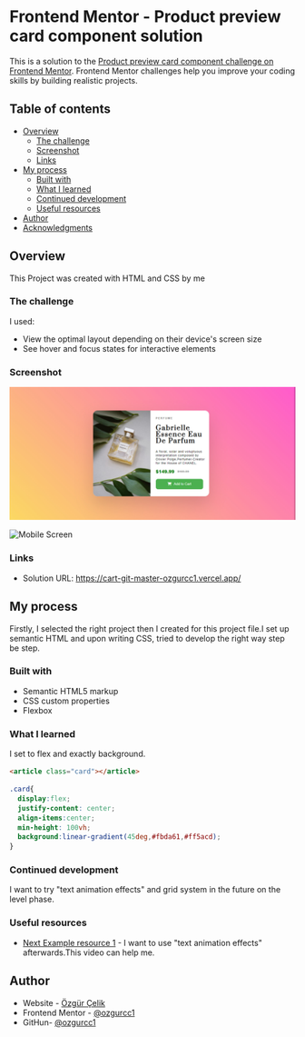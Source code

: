 # Frontend Mentor - Product preview card component solution

This is a solution to the [Product preview card component challenge on Frontend Mentor](https://www.frontendmentor.io/challenges/product-preview-card-component-GO7UmttRfa). Frontend Mentor challenges help you improve your coding skills by building realistic projects. 

## Table of contents

- [Overview](#overview)
  - [The challenge](#the-challenge)
  - [Screenshot](#screenshot)
  - [Links](#links)
- [My process](#my-process)
  - [Built with](#built-with)
  - [What I learned](#what-i-learned)
  - [Continued development](#continued-development)
  - [Useful resources](#useful-resources)
- [Author](#author)
- [Acknowledgments](#acknowledgments)



## Overview

This Project was created with HTML and CSS by me

### The challenge

I used:

- View the optimal layout depending on their device's screen size
- See hover and focus states for interactive elements

### Screenshot

<img src="screenshotDesktop.jpg">



![Mobile Screen](./design/screenshotMobile.jpg)



### Links

- Solution URL: https://cart-git-master-ozgurcc1.vercel.app/


## My process
Firstly, I selected the right project then I created for this project file.I set up semantic HTML and upon writing CSS, tried to develop the right way step be step.

### Built with

- Semantic HTML5 markup
- CSS custom properties
- Flexbox




### What I learned

I set to flex and exactly background.



```html
<article class="card"></article>
```
```css
.card{
  display:flex;
  justify-content: center;
  align-items:center;
  min-height: 100vh;
  background:linear-gradient(45deg,#fbda61,#ff5acd);
}
```



### Continued development

I want to try "text animation effects" and grid system in the future on the level phase.



### Useful resources

- [Next Example resource 1](https://www.youtube.com/watch?v=4PbgtyE0mGs) - I want to use "text animation effects" afterwards.This video can help me.




## Author

- Website - [Özgür Çelik](https://ozgurcelik.hashnode.dev/)
- Frontend Mentor - [@ozgurcc1](https://www.frontendmentor.io/profile/ozgurcc1)
- GitHun- [@ozgurcc1](https://github.com/ozgurcc1)




